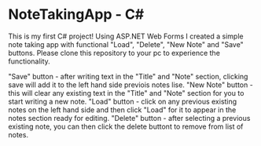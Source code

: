 # NoteTakingApp - C#

This is my first C# project! Using ASP.NET Web Forms I created a simple note taking app with functional "Load", "Delete", "New Note" and "Save" buttons.
Please clone this repository to your pc to experience the functionality.

"Save" button - after writing text in the "Title" and "Note" section, clicking save will add it to the left hand side previois notes lise.
"New Note" button - this will clear any existing text in the "Title" and "Note" section for you to start writing a new note.
"Load" button - click on any previous existing notes on the left hand side and then click "Load" for it to appear in the notes section ready for editing.
"Delete" button - after selecting a previous existing note, you can then click the delete buttont to remove from list of notes. 
